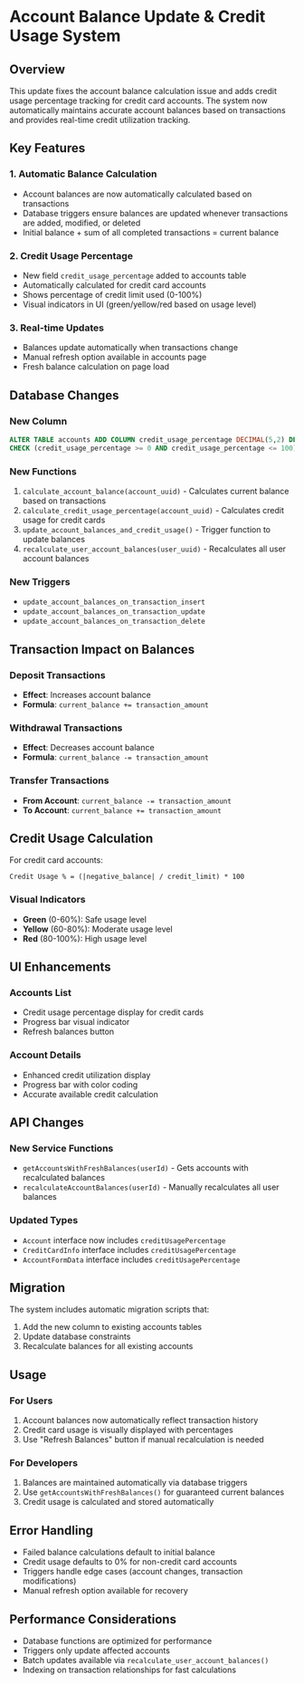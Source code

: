 # Account Balance Update & Credit Usage System

## Overview

This update fixes the account balance calculation issue and adds credit usage percentage tracking for credit card accounts. The system now automatically maintains accurate account balances based on transactions and provides real-time credit utilization tracking.

## Key Features

### 1. Automatic Balance Calculation
- Account balances are now automatically calculated based on transactions
- Database triggers ensure balances are updated whenever transactions are added, modified, or deleted
- Initial balance + sum of all completed transactions = current balance

### 2. Credit Usage Percentage
- New field `credit_usage_percentage` added to accounts table
- Automatically calculated for credit card accounts
- Shows percentage of credit limit used (0-100%)
- Visual indicators in UI (green/yellow/red based on usage level)

### 3. Real-time Updates
- Balances update automatically when transactions change
- Manual refresh option available in accounts page
- Fresh balance calculation on page load

## Database Changes

### New Column
```sql
ALTER TABLE accounts ADD COLUMN credit_usage_percentage DECIMAL(5,2) DEFAULT 0.00 
CHECK (credit_usage_percentage >= 0 AND credit_usage_percentage <= 100);
```

### New Functions
1. `calculate_account_balance(account_uuid)` - Calculates current balance based on transactions
2. `calculate_credit_usage_percentage(account_uuid)` - Calculates credit usage for credit cards
3. `update_account_balances_and_credit_usage()` - Trigger function to update balances
4. `recalculate_user_account_balances(user_uuid)` - Recalculates all user account balances

### New Triggers
- `update_account_balances_on_transaction_insert`
- `update_account_balances_on_transaction_update`
- `update_account_balances_on_transaction_delete`

## Transaction Impact on Balances

### Deposit Transactions
- **Effect**: Increases account balance
- **Formula**: `current_balance += transaction_amount`

### Withdrawal Transactions
- **Effect**: Decreases account balance
- **Formula**: `current_balance -= transaction_amount`

### Transfer Transactions
- **From Account**: `current_balance -= transaction_amount`
- **To Account**: `current_balance += transaction_amount`

## Credit Usage Calculation

For credit card accounts:
```
Credit Usage % = (|negative_balance| / credit_limit) * 100
```

### Visual Indicators
- **Green** (0-60%): Safe usage level
- **Yellow** (60-80%): Moderate usage level
- **Red** (80-100%): High usage level

## UI Enhancements

### Accounts List
- Credit usage percentage display for credit cards
- Progress bar visual indicator
- Refresh balances button

### Account Details
- Enhanced credit utilization display
- Progress bar with color coding
- Accurate available credit calculation

## API Changes

### New Service Functions
- `getAccountsWithFreshBalances(userId)` - Gets accounts with recalculated balances
- `recalculateAccountBalances(userId)` - Manually recalculates all user balances

### Updated Types
- `Account` interface now includes `creditUsagePercentage`
- `CreditCardInfo` interface includes `creditUsagePercentage`
- `AccountFormData` interface includes `creditUsagePercentage`

## Migration

The system includes automatic migration scripts that:
1. Add the new column to existing accounts tables
2. Update database constraints
3. Recalculate balances for all existing accounts

## Usage

### For Users
1. Account balances now automatically reflect transaction history
2. Credit card usage is visually displayed with percentages
3. Use "Refresh Balances" button if manual recalculation is needed

### For Developers
1. Balances are maintained automatically via database triggers
2. Use `getAccountsWithFreshBalances()` for guaranteed current balances
3. Credit usage is calculated and stored automatically

## Error Handling

- Failed balance calculations default to initial balance
- Credit usage defaults to 0% for non-credit card accounts
- Triggers handle edge cases (account changes, transaction modifications)
- Manual refresh option available for recovery

## Performance Considerations

- Database functions are optimized for performance
- Triggers only update affected accounts
- Batch updates available via `recalculate_user_account_balances()`
- Indexing on transaction relationships for fast calculations 